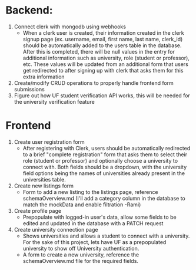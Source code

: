 # Backend:

1. Connect clerk with mongodb using webhooks
   - When a clerk user is created, their information created in the clerk signup page (ex. username, email, first name, last name, clerk_id) should be automatically added to the users table in the database. After this is completed, there will be null values in the entry for additional information such as university, role (student or professor), etc. These values will be updated from an additional form that users get redirected to after signing up with clerk that asks them for this extra information
2. Create/modify CRUD operations to properly handle frontend form submissions
3. Figure out how UF student verification API works, this will be needed for the university verification feature

# Frontend

1. Create user registration form
   - After registering with Clerk, users should be automatically redirected to a brief "complete registration" form that asks them to select their role (student or professor) and optionally choose a university to connect with. Both fields should be a dropdown, with the university field options being the names of universities already present in the universities table.
2. Create new listings form
   - Form to add a new listing to the listings page, reference schemaOverview.md (I'll add a category column in the database to match the mockData and enable filtration -Rami)
3. Create profile page
   - Prepopulate with logged-in user's data, allow some fields to be edited and updated in the database with a PATCH request
4. Create university connection page
   - Shows universities and allows a student to connect with a university. For the sake of this project, lets have UF as a prepopulated university to show off University authentication.
   - A form to create a new university, reference the schemaOverview.md file for the required fields.
